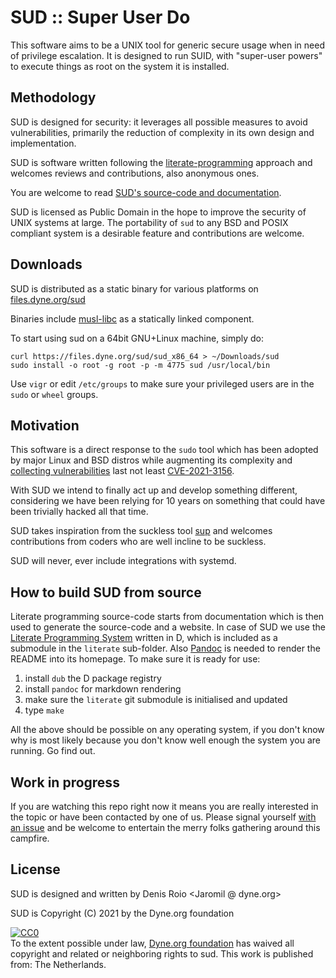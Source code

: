 # SUD :: Super User Do

This software aims to be a UNIX tool for generic secure usage when in
need of privilege escalation. It is designed to run SUID, with
"super-user powers" to execute things as root on the system it is
installed.

## Methodology

SUD is designed for security: it leverages all possible measures to
avoid vulnerabilities, primarily the reduction of complexity in its
own design and implementation.

SUD is software written following the
[literate-programming](https://en.wikipedia.org/wiki/Literate_programming)
approach and welcomes reviews and contributions, also anonymous ones.

You are welcome to read [SUD's source-code and documentation](https://sud.dyne.org/sud.html).

SUD is licensed as Public Domain in the hope to improve the security
of UNIX systems at large. The portability of `sud` to any BSD and
POSIX compliant system is a desirable feature and contributions are
welcome.

## Downloads

SUD is distributed as a static binary for various platforms on
[files.dyne.org/sud](https://files.dyne.org/sud)

Binaries include [musl-libc](https://musl-libc.org) as a statically
linked component.

To start using sud on a 64bit GNU+Linux machine, simply do:

```
curl https://files.dyne.org/sud/sud_x86_64 > ~/Downloads/sud
sudo install -o root -g root -p -m 4775 sud /usr/local/bin
```

Use `vigr` or edit `/etc/groups` to make sure your privileged users are in the `sudo` or `wheel` groups.

## Motivation

This software is a direct response to the `sudo` tool which has been
adopted by major Linux and BSD distros while augmenting its complexity
and [collecting
vulnerabilities](https://cve.mitre.org/cgi-bin/cvekey.cgi?keyword=sudo)
last not least
[CVE-2021-3156](https://cve.mitre.org/cgi-bin/cvename.cgi?name=CVE-2021-3156).

With SUD we intend to finally act up and develop something different,
considering we have been relying for 10 years on something that could
have been trivially hacked all that time.

SUD takes inspiration from the suckless tool
[sup](https://sup.dyne.org) and welcomes contributions from coders who
are well incline to be suckless.

SUD will never, ever include integrations with systemd.


## How to build SUD from source

Literate programming source-code starts from documentation which is
then used to generate the source-code and a website. In case of SUD we
use the [Literate Programming
System](https://github.com/zyedidia/Literate) written in D, which is
included as a submodule in the `literate` sub-folder. Also
[Pandoc](https://pandoc.org) is needed to render the README into its
homepage. To make sure it is ready for use:

1. install `dub` the D package registry
2. install `pandoc` for markdown rendering
2. make sure the `literate` git submodule is initialised and updated
3. type `make`

All the above should be possible on any operating system, if you don't
know why is most likely because you don't know well enough the system
you are running. Go find out.

## Work in progress

If you are watching this repo right now it means you are really
interested in the topic or have been contacted by one of us. Please
signal yourself [with an issue](https://github.com/dyne/sud/) and be
welcome to entertain the merry folks gathering around this campfire.

## License

SUD is designed and written by Denis Roio <Jaromil @ dyne.org>

SUD is Copyright (C) 2021 by the Dyne.org foundation

<p xmlns:dct="https://purl.org/dc/terms/" xmlns:vcard="https://www.w3.org/2001/vcard-rdf/3.0#">
  <a rel="license"
     href="https://creativecommons.org/publicdomain/zero/1.0/">
    <img src="https://i.creativecommons.org/p/zero/1.0/88x31.png" style="border-style: none;" alt="CC0" />
  </a>
  <br />
  To the extent possible under law,
  <a rel="dct:publisher"
     href="https://dyne.org">
    <span property="dct:title">Dyne.org foundation</span></a>
  has waived all copyright and related or neighboring rights to
  <span property="dct:title">sud</span>.
This work is published from:
<span property="vcard:Country" datatype="dct:ISO3166"
      content="NL" about="https://dyne.org">
  The Netherlands</span>.
</p>
